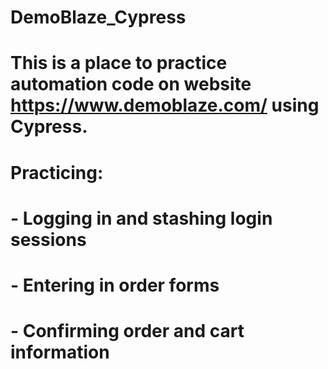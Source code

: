 ﻿# DemoBlaze_Cypress
# This is a place to practice automation code on website https://www.demoblaze.com/ using Cypress. 
# Practicing: 
# - Logging in and stashing login sessions
# - Entering in order forms
# - Confirming order and cart information 
